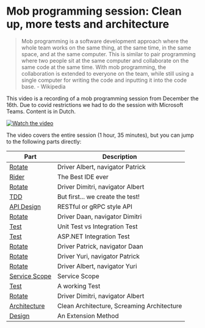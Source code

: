 # Mob programming session: Clean up, more tests and architecture

> Mob programming is a software development approach where the whole team works on the same thing, at the same time, in the same space, and at the same computer. This is similar to pair programming where two people sit at the same computer and collaborate on the same code at the same time. With mob programming, the collaboration is extended to everyone on the team, while still using a single computer for writing the code and inputting it into the code base. - Wikipedia

This video is a recording of a mob programming session from December the 16th. Due to covid restrictions we had to do the session with Microsoft Teams. Content is in Dutch.

[![Watch the video](https://img.youtube.com/vi/0qnNhFEDoHI/default.jpg)](https://www.youtube.com/watch?v=0qnNhFEDoHI)

The video covers the entire session (1 hour, 35 minutes), but you can jump to the following parts directly:

| Part                                                     | Description                            |
| -------------------------------------------------------- | -------------------------------------- |
| [Rotate](https://youtu.be/0qnNhFEDoHI?t=30)              | Driver Albert, navigator Patrick |
| [Rider](https://youtu.be/0qnNhFEDoHI?t=90)               | The Best IDE ever |
| [Rotate](https://youtu.be/0qnNhFEDoHI?t=570)             | Driver Dimitri, navigator Albert |
| [TDD](https://youtu.be/0qnNhFEDoHI?t=600)                | But first... we create the test! |
| [API Design](https://youtu.be/0qnNhFEDoHI?t=975)         | RESTful or gRPC style API |
| [Rotate](https://youtu.be/0qnNhFEDoHI?t=1200)            | Driver Daan, navigator Dimitri |
| [Test](https://youtu.be/0qnNhFEDoHI?t=1260)              | Unit Test vs Integration Test |
| [Test](https://youtu.be/0qnNhFEDoHI?t=1560)              | ASP.NET Integration Test |
| [Rotate](https://youtu.be/0qnNhFEDoHI?t=2274)            | Driver Patrick, navigator Daan |
| [Rotate](https://youtu.be/0qnNhFEDoHI?t=3060)            | Driver Yuri, navigator Patrick |
| [Rotate](https://youtu.be/0qnNhFEDoHI?t=3620)            | Driver Albert, navigator Yuri |
| [Service Scope](https://youtu.be/0qnNhFEDoHI?t=3780)     | Service Scope |
| [Test](https://youtu.be/0qnNhFEDoHI?t=4260)              | A working Test |
| [Rotate](https://youtu.be/0qnNhFEDoHI?t=4320)            | Driver Dimitri, navigator Albert |
| [Architecture](https://youtu.be/0qnNhFEDoHI?t=4480)      | Clean Architecture, Screaming Architecture |
| [Design](https://youtu.be/0qnNhFEDoHI?t=5700)            | An Extension Method |




